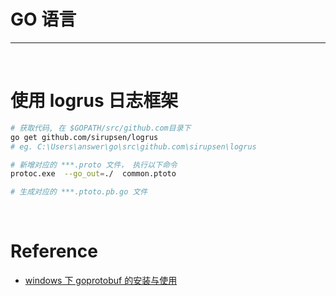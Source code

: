 # GO 语言

___

&nbsp;

# 使用 logrus 日志框架
```bash
# 获取代码, 在 $GOPATH/src/github.com目录下
go get github.com/sirupsen/logrus
# eg. C:\Users\answer\go\src\github.com\sirupsen\logrus


```



```bash
# 新增对应的 ***.proto 文件， 执行以下命令
protoc.exe  --go_out=./  common.ptoto

# 生成对应的 ***.ptoto.pb.go 文件
```

&nbsp;

# Reference
 - [windows 下 goprotobuf 的安装与使用](https://blog.csdn.net/u010979642/article/details/103896533)